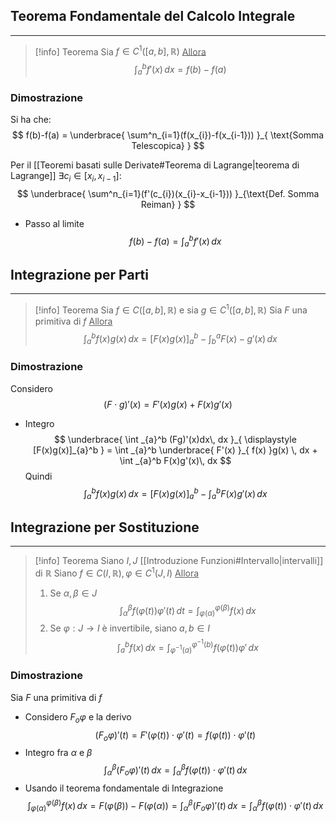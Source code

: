 ## Teorema Fondamentale del Calcolo Integrale
---
>[!info] Teorema
>Sia $f\in C^1([a,b],\mathbb{R})$
><u>Allora</u>
>$$\int _{a}^b f'(x)\, dx =f(b)-f(a)$$

### Dimostrazione

Si ha che:
$$
f(b)-f(a) = \underbrace{ \sum^n_{i=1}(f(x_{i})-f(x_{i-1})) }_{ \text{Somma Telescopica} }
$$

Per il [[Teoremi basati sulle Derivate#Teorema di Lagrange|teorema di Lagrange]]
$\exists c_{i}\in[x_{i},x_{i-1}]:$
$$
\underbrace{ \sum^n_{i=1}(f'(c_{i})(x_{i}-x_{i-1})) }_{\text{Def. Somma Reiman} }
$$
- Passo al limite
$$
f(b)-f(a)=\int _{a}^b f'(x) \, dx 
$$
## Integrazione per Parti
---
>[!info] Teorema
>Sia $f\in C([a,b],\mathbb{R})$ e sia $g\in C^1([a,b],\mathbb{R})$
>Sia $F$ una primitiva di $f$
><u>Allora</u>
>$$\int _{a}^b f(x)g(x) \, dx = [F(x)g(x)]_{a}^b - \int _{b}^a F(x)-g'(x)\, dx  $$

### Dimostrazione
Considero
$$
(F\cdot g)'(x) = F'(x)g(x)+F(x)g'(x)
$$
- Integro
$$
\underbrace{ \int _{a}^b (Fg)'(x)dx\, dx }_{ \displaystyle [F(x)g(x)]_{a}^b } = \int _{a}^b \underbrace{ F'(x) }_{ f(x) }g(x) \, dx + \int _{a}^b F(x)g'(x)\, dx  
$$
Quindi
$$
\int _{a}^b { f(x) }g(x)\,dx = [F(x)g(x)]_{a}^b -\int _{a}^b F(x)g'(x)\, dx
$$
## Integrazione per Sostituzione
---
>[!info] Teorema
>Siano $I,J$ [[Introduzione Funzioni#Intervallo|intervalli]] di $\mathbb{R}$
>Siano $f\in C(I,\mathbb{R}),\varphi\in C^1(J,I)$
><u>Allora</u>
>1) Se $\alpha,\beta\in J$$$\int _{\alpha}^\beta f(\varphi(t))\varphi'(t)\, dt = \int _{\varphi(\alpha)}^{\varphi(\beta)} f(x)\, dx  $$
>2) Se $\varphi:J\to I$ è invertibile, siano $a,b\in I$ $$\int _{a}^b f(x) \, dx = \int _{\varphi^{-1}(a)}^{\varphi^{-1}(b)} f(\varphi(t))\varphi'\, dx  $$

### Dimostrazione
Sia $F$ una primitiva di $f$
- Considero $F_{o}\varphi$ e la derivo
$$
(F_{o}\varphi)'(t)=F'(\varphi(t))\cdot \varphi'(t)=f(\varphi(t))\cdot \varphi'(t)
$$
- Integro fra $\alpha$ e $\beta$
$$
\int _{\alpha}^\beta (F_{o}\varphi)'(t)\, dx = \int _{\alpha}^\beta f(\varphi(t))\cdot \varphi'(t)\, dx 
$$
- Usando il teorema fondamentale di Integrazione
$$
\int _{\varphi(\alpha)}^{\varphi(\beta)} f(x) \, dx =F(\varphi(\beta))-F(\varphi(\alpha)) =\int _{\alpha}^\beta (F_{o}\varphi)'(t)\, dx = \int _{\alpha}^\beta f(\varphi(t))\cdot \varphi'(t)\, dx 
$$
